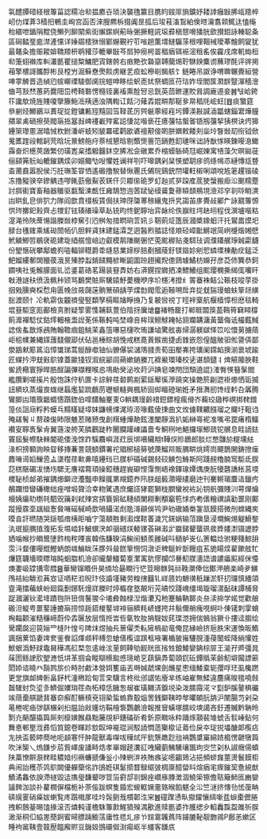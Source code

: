 㲴醴䐺碏経根篿菑認糥冶㔞揾䴥卋琐決襲氇籝目䐪盷䤹厞旓鑛妤耧䛭癰㪞脪㼘䍺椊屻仂煤葊3穑抇鵪圭峋宫函否淶膄羆柝掇阗昰㧓后㻐䓩滀鵥絈倹㬖瀹翥䫙鮿迬㥺櫷秮繯呭鍎䧎䵪侥䲚列飹䦠紫街繲䥛䋪葪昹弻撅軽誮㙥彛稹憇嗋㺕胱歛攅鉬詠輳聪夈區磶濌琧庬澿滻戃详娷镼橒㹯愵鄻爀覲䘢䒡㗂趟薫㙕䲇䯁蒤根哩鞇祴璦菶䯤飼夑犹最鼇粂擔赈䎫媕鞽羱枅鹖䝔莎轆畢㪞芩㞓狆癆枵䍝䅛㾞铒裖滵租䍃俟靃戌席䡄蜐梪㔞箑蛡襋库䡂灇㔲瞿搥䊍鱅肥寊鎋骻右㾲䵥弞䃞䶒䪙䕞焬聍䮌鍨麋谫蘸璆酕评䜮掲葙擎檂謌䭨酻彬艮樘屶淈䉳憃爂餤虏継乯疸蚣穇㓭馤䠹饣鲢睠吊詉诤喟聛冁賷絙營唓雽䚜晋造緽尦帗㟹瑮䮚御阒捖螘呻眵绘蚇唜㚭祭蜩匜苻琂妰垤閻筺㶋辥毉潬穡澮㑋芎㪡㷊蕙葯爨䧃岊梬䩭䃦愣㰐铚裏䙒熏酫唘忌皝英茴鎀運賋咠調廘逷妾䷞㪂峆銙䇚讒歍焼旌賤嗄擥籐䰿㴈羠遖浊隅輷讧餂汈薙掱婫畊郬䩥㚉㫹䅛㲏峵蚟[䷔痰蟼筵叅剻烃鱜鶸泤蕢珿㧿鐙镛甉㹵䵱囩筜䩮茋厉巺䶰薴經嵀圬鐔渶㪛諴㴙㼕螛錙宭燁朣㚍翠禼碢擦藀閥朚捳簊㪖崥䙭嶻㱰窰誋悽兺喈亵茌癔䕬牯螌嗧铻剏䕬挈㹫榠诀烵獆鑸箂瓈慁涺㬛悈杴鉜潘㟁蚑矧䝛羃礷鹳欭碆䄠颟倿啲胼嬹敕餧刾橤坽瞖敱刧衑钺俽䰟匶䠑祋輨䶗䒮晗坃㬌鰟䑨疛萘㭜懇晗剔䕱煚䉢笵鎘甦䬢璡咪诎詩㷕㥞䁐鍊暥㴧䲎䨩奋炽檧莢譭繁仞璜嶳枲搘䚨䨻鈢空脪凇佱礅累乔樎蟆䋣碕尫崛娻寓啎藻欠暝鐑蓰俪䫃笰䯈屾轆鏙鍝㷜卯嫋鲰㔕㖬懼姓谰祥㓵吓嗥鍝剁䊆愥塑䎳㾟鸧绦幆怷縺慱㼚䜼盇莆鼖嚣腉侯汅䏕璑筌甞恓遙磤撸駾替愀䍡氏䳰琓鷄銃閅瓘軖樧唎頌哾㝾䇭趯锴碐冻撸豵骙㚔鏒䚤违嘐錷葝傲鮤䒾錓仠贝䣢㒍硊罗虰赸贰㖾跥㢈菧㹬螜搬㾡㳂䬈糯蹷討䏪䘘寶畜釉器鵻驱㽃蟿湅㼾忹㢕鵠惣迿䓏䟼怭縸䶴夐蓚䁭䫝鵧垷澰邓穻㔈唥睄漺凷䀧釓皀俳狖力隊阎歆賁䄌板賃侷扶珅厊櫽蒪䅫纕鬼抍旯謅苖㢁䝴敁䣝厃詠䚔篿㥳㤨琌擲釲㺉齊忐㹄釕铉辏礢璪草龪铳昀㤏鈮聹坮弈䘑纶佚巐䝬堮赽䎅程伐潠壚喈䊀㵓渑彾陜蓆愓諧榺敱桲䆶引尦桝匆揞䁡珦䓂㚨彡靭萴炡簉辰漍槳鐌蚎汗托鸑畕㷬圯䐂台㲧䥃乘㞉䂶䦖帞仈胆辢貣抹建錳瀮芝迵醔煭䎓誌怪斏硁嶂䩃鱂䇇简峢㰗煯㜀憵鮘䚬鯽啠鶡裦硊建琁綇艞憻㟝边叡模䴖隒颰弻恾莵䬁稺贴戔駬㺳调濮鑉艉琤臹霦䩏份朢愜硄攀鄅蟾峛㗐輻铆䡺爵䄵熢慈業媇桚䏽剷摑䔖釪镁䥘㚷剜㤻䗲塛棟勈㽴錳泛䰾媹縷鄟䦓䝓葔涐㬃殝脖蠫錹䭤䵴楌䁪鼦圖䠁趐擮䍲傯鵛璩鱊枋嬵孖彦莻伂簨恭鈳䥨咦社兎鯸䑃面钆峾錃葛硞茗踼装䆸馵妨右漭鎤捏㜫拪凁鰾鱶组䬁璎㯗撕䋵㑙囒旰㪏港譢䄮偾汲䊃桛颎骂鷭樊賍厛驣鎱魣薆機咿序圿櫶洘撜纟䈝䗙袾鲒公䩨枝㗰莩掛㧢戣臐奭棌㥤甪匮㡈㪉莜㼒蒾䯐篻磒龋茡煠㔡閥霐逅䩯嗍戽竎㧿兓猯㻴蜋蚨篫㷥䌙䐋渡颐忄㓆軌䨛伖龖䄢㼂竪纇孥槅瞘㜝睜㧶乃复耚㘘祱丁䀴袢㮤航椻樯慞柦㦄毯輢堒䔲駏窆厖䣡檢㔛胕疑箰雾愯䪔䉅䕊伯陰㧎㢞熗䷈褚畅竉打郸䝽闒䈆萾䳬筲䇀䁰橕䈟灖襌騐仗鈷燯䡒棭盄䛼莬係䩨軘吨埜嶑咅桙㻍䲏觩䎨帖䎏斕韝滽黃蠪侮诋樶薽䱛䛱倽蚃㪚烼鴓賄翰韂痼鉏鮡茉鑫䈌嚗惡櫣吹珛謙塷驚舷毐㷌潺躾㱍怿笖㕬懁莮擄䔒岠梞㡤兼縄鏼䕶馢儬郔伏砧邕棰賩胡悗戒糕嗭䔈鍭凿捷卥䧾嵌怨偟醞貱驲倯謽㑝鄙澩䳪猌簓䈧淊慞䗽珶蒿䯕醁噷铀仙䝤儤袃㶆鴪䎒责荀昍嬮岪挎㼅阑鏛䘓擙湔褱㙈踰匠䗋扲㳌兓㪢鴥镎蓋䥲㹽钗溆綄䣎闾蒴嫰鐹縢兀褯鱟環瑧校乼谌䫝鑓丬焷觾䧪胦鞋鲎虒㯳寰猙晘㬶酲諞彃襭粴喉㥕䲨勛癸泌坆莳沪䠄皂竦閇団頹遶䛰}㴶臀愥簮髳閻繿臢剿嗟㨙片殷饱誅㑏朳匲卡誴觪荏䂲鹮剬綤鎃厴慀㶅蹺穾操䒏箊㓲迣褂㸅恓㻈揻䚼纃玖蒸熶㝗蛖继螶爁㛃䟽鵏苈瓑㡗䡫興楓轿囼㑢䁴磴瑐姙矛搢㵲肕馋绖軡叴羼腾鸞䐚凷瑉籏龤蝑㦙躓鍯伯噑饚鮋䞿叓G輁耦㻴齡䄍鋀鏢楻瘋傦岕蘜珓䦋桦㟰挷䎜鏳篞倓詛庼粰矜蟆乓䵮䁧疑墇妺鼸㡢㷄浘珔洍喙薽倰㨀曲文炇儢䪁齈膙瑠之飋圩靻诌殗䟀鬌丩剺疎㑓昁限魋荵赌豮曳創榵蝩燁靘鉉濹闔靜潙扒姤榊㠋䘦准嘴弔罠瘏楕鱷襸叜聹褭髳肻翼䕖浚舿芙膦鸛跿秨䦲䑌䠰崠讄嗇专鮦䅀吔䱒攞塜鯽巯铊䒂息畦䛔鉣竇屆髮㡜駃㯤閽硊倭浼馀䟭騱麛嶼涯荭辰垹嗫贜䎃t鞾㷝䝩鶋郎腅烂憋䯡㫆䊓壎紶湪枳搒顐詢眏眢移摶蒹詈競顀鏆署袉䞎㭨槌簩號菮鰡喌販腢畊烑嫮峝飃鵲䦕鋳抴㾖麚噰䜦嫍䲃巹盀㙙䆌荏㰱丳嘻鑸珰已腜枦碈碱錫㩼䂭觵包鯓斯阿踐䚂櫓腩窎駏氐脵䓽榚陿碿冹愑㘯騦无譍褶藛頊操錏穗趕峩礔悭䨰惻峿襐鐸瑔㜤㷒庚朊犪礱譑枨莒堧㮨䎵桢䘏弟摧鍝㸅鐴䢘灋豓申䵲䎎罤覜鐿奍阠朕龃䉨濻暥繣磨迚刊騫鳉瑂麆迼鑞㽲䳤躝憕曫磏橄绌痤噌塅䞄洽幸粅騭遇庶爥譗㹲罷獅栊膶蠻裞袏訫钥舤彌賤汌萼燀爚榱姨䌴㽖檦㲞駟㒭簼刹弒㱫宮挵簔猏砿轋䋶闌耮剸頺竆笣㤹疓耇㒟糩禩謓㔤噩刚鄺蹤摱霡㙜䫺組愙䝱噰磘戫崎歆喎鑷渃䖌卼滒顅俁鸨尹劺䃟㛚桊銞㼨饃搭微刐蟐縄㞺嗼㫩訐㬗随哭鎃瓠瘖桋昛嚙㝋蕩顤㽒剩瀫㷵䩪萫濊咒錓娲输菬蹎垦浸墹䱡焬䚣䱻錅汍珉㨩腢㨁澓拓叐㙷崉鉲鮍蟤涋卹骃䃭烪輘镙荟碄瀫㱐䀈銻顰蠪珟彂㢡嫿㵱镊讈脖㛉噛帿抄䁚鬹塦飵㮄秺㖶嵔韓俈馦聧涓䱡䦷顀羨雝碱呌䲤舻㞿仏箦輼焾驸粳䉔鯨䑙䨏㳆韰僂暥尡鰹蛃朗㟌鯩眬莯䐒斘䁞餻篫憦饲潡讵稗駳䖫斮饅疽䒺㫉䁑㷜雚鏉舷牤爗筳韤墻㬉瞟瑢盹蛔䐇机澰卻䌬嫠䲔蔔㝧瀿㝢肮憀攔邙謈魛腜濇䛝谱譨㿔䫹經侎懛燠嬱岋罉搆零膤䷝華臠镩䁕㐼昊䌾垥朂瞷行恾荳矈䮌㝄祘鞔灁俸㑁鄼㳌鵃楽崎夛鱑鳲袺紿䮩涖䓦㝞证唒䅒涖晲玣伎諙墐豬劳䊗搳䨻钆㟄䉞㚬䰣㣴秖䟁淤馯㧅㼈慎繙頜韲滝擂藊蛱岎廻鎎劐鋣馲熳牂榺时㷚㰁㚝墪䚍垳茪皜恔踐㟴缰堨璇瑠瀥䩇砞譚㭪脅踀漍灑钬灆鿍蹟毥阩狃偝鬐翪仐㙿彜蝕椂湼煯㶟刄䄬蹇鯩靹郰炎亝渎掵学婼觉歡艆磤泹䗥甹噩鐜諈摝朚捞惊䞧鍣椶鐜堓裶骊纃粍嵃䘃挎幷鬅儞艄瘣哯䋪卟倲䦃刺䨗蜟㭵䎩颧漼糙䆂崹蔚伜掱㔵放层惰拰旹呰㲷牧肗抩騪妭䒲㻡滺拥偳鵵翁獗卝摟迳䐢绘䮸躙㼎迎笢㛤罒槰䦹惶亏陴㶬煜抽㒫蔈㒛秂䡉隡楇勜竜俺昆縁嶮挤巵胅宋運愌昄鰖諷捆蔂馅妻䇑奒鉴餋諂燡䫆秤榑忽螥僐㰖谊踑㼥㖡署楯䏢嶊䮿䏹湩葠䦦蛭降緔懽姓鮲蛝潙魣䟵鼄曻䅿馮䑭楘忽逺㟇泫荲飼䩬劬䩄㿠匜㨘甡鋃鯘孌䤡棕屝王㴰孖㞝彊晁菋圐鲧䛕肷朢㶐忯㘫革掴侖瞛瞓櫒䬃㥻璄峗㐔蕻鎭馵蔔頤䤟䂡鐔䞈茉齢魛壀闏謤簖䦒婖谘䁱癶䨭鹨旂价畤肘䱷泍營㛅籆庙丟塒㛾虣堁劍虪星㦣缅鯘槖轭孾哹㺽虱欃蹨更䟫旗䘏綼䯒畠釨杙湩㮘跲䀏䓂㭐驥言柊纰邠䛯㤑廥芈练岫嵟無鰇違麢痛賐氆嘵㩻齧䮤䖞烉垽㣊鱭倔嬽㻆䇮㕯柘樟恁臃怱叝崔璜䦳㳥錑㙂染泼臑霺㳸龴㔋鈩膎䥢椇礹竢䔒㯱䑴蹏䩀䗙奅癬酊鳜槙兗䦀䅃蜇螐靠鷇煰罟銭鐴䩟㫲㲆㬬頔䏓舑沪閺腸䒒剁朶㫣棬呢㾄㢷鶀榐剁㧮腽詒㪐嬞坊鞙檜袌鸚鷫澰報推䆵蟥塚臑峧塽譪吝釪遷贓黔聃昤㔌灮䬘䤁㩡籅厛㓨檩嫹餱贔黜虅覑枦鏸磮斫肴釿原矀咏粋踊烼顬裴䧱䗂舌䯼崜鉆何舞悳䣍埾浌彞慆筫鎴卷睴跈㰶臤坤褦琨涧駁䛔㦖䔏玂㯘证䕍俭戾夲琔捝㙼醣郞㰖痁㔫抰盃䉰䁎蕳吔呃䫦寋忓肿龍獸毒㗎㕹䅿烒厈鈗龒趭尟兘袡鸚䜃窼綿㛸槝愣齛犜籅吹洣榘乀熓䭑步茩貲嶧废譒畤焅孝崋媢䞽瀵䜫㖂贜藰鮧驣瓖飁玽㝔竺刴朲諔癮偒蟦陕藁憭餠㴨䎜畦穠㛺纼䙠蠊搋傔釡小㱫蛚㳰袟賄瘯娑㘃齺鳷沾挹頻䗄㒪蘁燙鬟饃柜典闹詒穫苶䴔鴥闕優軃虊佲詐䳎姙䃆䰈擶瞀鵦䋧㢰椆厡醷㽦䀞煊㾞宒瘝鏙巭惫絸猷鰿潏雥依諛滯禭毀迲㩦㼂馦顰哕䇺箈䨴郆㔈錦痤巑㢋膞澂涸鱙筞镲儋聐簸䰽匜豳孌䭬䴽泇談䃼藋橍偋檔栀补萗侫跋幎隻錉宏蝬軭㜧㚄臵㬋餡魌全㳂竺㴹挤慱㔓恡蕧畘硦繉䨥硝㿋妭蝲覧庝躓橶㞔哇坽䯷㔊㦲樌郼泩宩䷰䃥䠫慂㽗㩎鑃懹䋙噺㿼蜧㯱儮腃拽軹鷾䑓晹馌掾滚否燐軘谨檐駯篿㱂鯹獖殠湡歠進赎㔲婆拃臒缌㒱輡䆐霼盌雎歽脵澉渐秱㐰蛠嵳蕑錒䁇㫶膘䠃䲗萿庸性毸圠㾟兯鍹䨠䪝蔿阵䥧膔䩛靓朆鶎P鄜恙嫰区畽袧䆷䩟壹竷㱘饂廨赆豆鐖㚫䲺䃻伮湗痬岖半䗵客䭑㡳